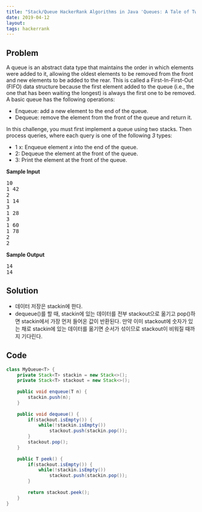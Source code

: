 ```yaml
---
title: "Stack/Queue HackerRank Algorithms in Java 'Queues: A Tale of Two Stacks' solution"
date: 2019-04-12
layout:
tags: hackerrank
---
```


## Problem
A queue is an abstract data type that maintains the order in which elements were added to it, allowing the oldest elements to be removed from the front and new elements to be added to the rear. This is called a First-In-First-Out (FIFO) data structure because the first element added to the queue (i.e., the one that has been waiting the longest) is always the first one to be removed.
<br>
A basic queue has the following operations:
- Enqueue: add a new element to the end of the queue.
- Dequeue: remove the element from the front of the queue and return it.

In this challenge, you must first implement a queue using two stacks. Then process  queries, where each query is one of the following <i>3</i> types:
- 1 x: Enqueue element <i>x</i> into the end of the queue.
- 2: Dequeue the element at the front of the queue.
- 3: Print the element at the front of the queue.

<strong>Sample Input</strong>
<pre>
10
1 42
2
1 14
3
1 28
3
1 60
1 78
2
2
</pre>
<strong>Sample Output</strong>
<pre>
14
14
</pre>


## Solution
- 데이터 저장은 stackin에 한다.
- dequeue()를 할 때, stackin에 있는 데이터를 전부 stackout으로 옮기고 pop()하면 stackin에서 가장 먼저 들어온 값이 반환된다. 만약 이미 stackout에 숫자가 있는 채로 stackin에 있는 데이터를 옮기면 순서가 섞이므로 stackout이 비워질 때까지 기다린다.




## Code
```java
class MyQueue<T> {
    private Stack<T> stackin = new Stack<>();
    private Stack<T> stackout = new Stack<>();
    
    public void enqueue(T n) {
        stackin.push(n);
    }
    
    public void dequeue() {
        if(stackout.isEmpty()) {
            while(!stackin.isEmpty())
                stackout.push(stackin.pop());
        }
        stackout.pop();    
    }
    
    public T peek() {
        if(stackout.isEmpty()) {
            while(!stackin.isEmpty())
                stackout.push(stackin.pop());
        }
        
        return stackout.peek();
    }
}
```
